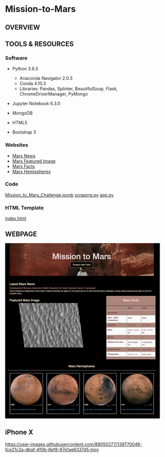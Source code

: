 # Mission-to-Mars

## OVERVIEW

## TOOLS & RESOURCES

### Software

* Python 3.9.3
  * Anaconda Navigator 2.0.3
  * Conda 4.10.3
  * Libraries: Pandas, Splinter, BeautifulSoup, Flask, ChromeDriverManager, PyMongo

* Jupyter Notebook 6.3.0
* MongoDB
* HTML5
* Bootstrap 3

### Websites

* [Mars News](https://data-class-mars.s3.amazonaws.com/Mars/index.html)
* [Mars Featured Image](https://data-class-jpl-space.s3.amazonaws.com/JPL_Space/index.html)
* [Mars Facts](https://data-class-mars-facts.s3.amazonaws.com/Mars_Facts/index.html)
* [Mars Hemispheres](https://marshemispheres.com)

### Code

[Mission_to_Mars_Challenge.ipynb](https://github.com/farwaali08/Mission-to-Mars/blob/9787e7507a7cd735c830592d75052459c3059351/Mission_to_Mars_Challenge.ipynb)
[scraping.py](https://github.com/farwaali08/Mission-to-Mars/blob/9787e7507a7cd735c830592d75052459c3059351/scraping.py)
[app.py](https://github.com/farwaali08/Mission-to-Mars/blob/9787e7507a7cd735c830592d75052459c3059351/app.py)

### HTML Template

[index.html](https://github.com/farwaali08/Mission-to-Mars/blob/9787e7507a7cd735c830592d75052459c3059351/Templates/index.html)

## WEBPAGE

![alt_text](https://github.com/farwaali08/Mission-to-Mars/blob/3a0d49a61fb67fd015aadfa54087f12264b7a3ae/Resources/web_page.png)

## iPhone X

https://user-images.githubusercontent.com/89050277/139770046-fce21c2a-dbaf-4f0b-8ef8-87e1ae6337d5.mov

